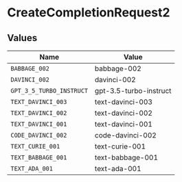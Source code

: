 # CreateCompletionRequest2


## Values

| Name                     | Value                    |
| ------------------------ | ------------------------ |
| `BABBAGE_002`            | babbage-002              |
| `DAVINCI_002`            | davinci-002              |
| `GPT_3_5_TURBO_INSTRUCT` | gpt-3.5-turbo-instruct   |
| `TEXT_DAVINCI_003`       | text-davinci-003         |
| `TEXT_DAVINCI_002`       | text-davinci-002         |
| `TEXT_DAVINCI_001`       | text-davinci-001         |
| `CODE_DAVINCI_002`       | code-davinci-002         |
| `TEXT_CURIE_001`         | text-curie-001           |
| `TEXT_BABBAGE_001`       | text-babbage-001         |
| `TEXT_ADA_001`           | text-ada-001             |